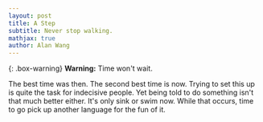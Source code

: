 ```yaml
---
layout: post
title: A Step 
subtitle: Never stop walking.
mathjax: true
author: Alan Wang
---
```


{: .box-warning}
**Warning:** Time won't wait.

The best time was then. The second best time is now. Trying to set this up is quite the task for indecisive people. Yet being told to do something isn't that much better either. It's only sink or swim now. While that occurs, time to go pick up another language for the fun of it. 